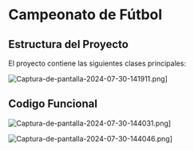 # Campeonato de Fútbol

## Estructura del Proyecto

El proyecto contiene las siguientes clases principales:

![Captura-de-pantalla-2024-07-30-141911.png](https://i.postimg.cc/vBjNnHqj/Captura-de-pantalla-2024-07-30-141911.png)]

## Codigo Funcional

![Captura-de-pantalla-2024-07-30-144031.png](https://i.postimg.cc/0jnK3rTX/Captura-de-pantalla-2024-07-30-144031.png)]

![Captura-de-pantalla-2024-07-30-144046.png](https://i.postimg.cc/tCRx6t6K/Captura-de-pantalla-2024-07-30-144046.png)]






